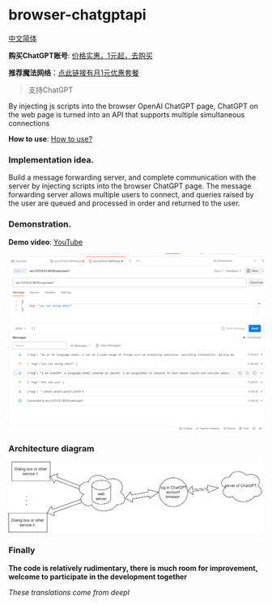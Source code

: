 # browser-chatgptapi

[中文简体](README_zh.md)  

**购买ChatGPT账号**: [价格实惠，1元起，去购买](https://xx025.github.io/z9c3c4)

**推荐魔法网络**：[点此链接有月1元优惠套餐](https://xx025.github.io/773ycd9u) 
>支持ChatGPT



By injecting js scripts into the browser OpenAI ChatGPT page, ChatGPT on the web page is turned into an API that supports multiple simultaneous connections

**How to use**: [How to use?](wiki/如何使用.md)


### Implementation idea.

Build a message forwarding server, and complete communication with the server by injecting scripts into the browser ChatGPT page. The message forwarding server allows multiple users to connect, and queries raised by the user are queued and processed in order and returned to the user.

### Demonstration.

**Demo video**: [YouTube](https://www.youtube.com/embed/o4SETVDbaEY)

![image](imgs/api_test.png)



### Architecture diagram

![architecture-diagram.png](imgs/en_architecture-diagram.png)



### Finally

**The code is relatively rudimentary, there is much room for improvement, welcome to participate in the development together**





*These translations come from deepl*

